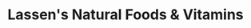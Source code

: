 ---
title: "Lassen's Natural Foods & Vitamins"
url: /los-angeles/lassens-natural-foods-and-vitamins/
shop: supermarket
---